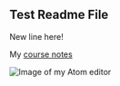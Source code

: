 ## Test Readme File

New line here!

My [course notes](./notes.txt)

![Image of my Atom editor](./images/screenshot.png)
